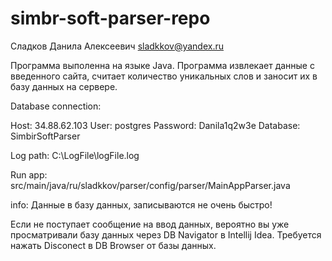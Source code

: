 # simbr-soft-parser-repo

Сладков Данила Алексеевич
sladkkov@yandex.ru

Программа выполенна на языке Java.
Программа извлекает данные с введенного сайта, считает количество уникальных слов и заносит их в базу данных на сервере.

Database connection: 

Host: 34.88.62.103
User: postgres
Password: Danila1q2w3e
Database: SimbirSoftParser

Log path: C:\LogFile\logFile.log
 
Run app: src/main/java/ru/sladkkov/parser/config/parser/MainAppParser.java

info: Данные в базу данных, записываются не очень быстро!

Если не поступает сообщение на ввод данных, вероятно вы уже просматривали базу данных через DB Navigator в Intellij Idea. 
Требуется нажать Disconect в DB Browser от базы данных.

